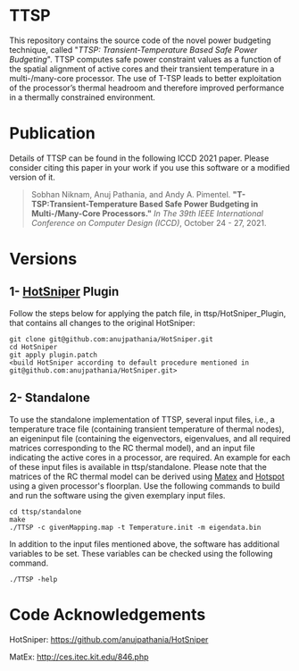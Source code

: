 # TTSP
This repository contains the source code of the novel power budgeting technique, called "*TTSP: Transient-Temperature Based Safe Power Budgeting*". TTSP computes safe power constraint values as a function of the spatial alignment of active cores and their transient temperature in a multi-/many-core processor. The use of T-TSP leads to better exploitation of the processor’s thermal headroom and therefore improved performance in a thermally constrained environment.

# Publication

Details of TTSP can be found in the following ICCD 2021 paper. Please consider citing this paper in your work if you use this software or a modified version of it.

> Sobhan Niknam, Anuj Pathania, and Andy A. Pimentel. **"T-TSP:Transient-Temperature Based Safe Power Budgeting in Multi-/Many-Core Processors."** *In The 39th IEEE International Conference on Computer Design (ICCD)*, October 24 - 27, 2021.

# Versions
## 1- [HotSniper](https://github.com/anujpathania/HotSniper) Plugin
Follow the steps below for applying the patch file, in ttsp/HotSniper_Plugin, that contains all changes to the original HotSniper:
  
    git clone git@github.com:anujpathania/HotSniper.git
    cd HotSniper
    git apply plugin.patch
    <build HotSniper according to default procedure mentioned in git@github.com:anujpathania/HotSniper.git>

## 2- Standalone
To use the standalone implementation of TTSP, several input files, i.e., a temperature trace file (containing transient temperature of thermal nodes), an eigeninput file (containing the eigenvectors, eigenvalues, and all required matrices corresponding to the RC thermal model), and an input file indicating the active cores in a processor, are required. An example for each of these input files is available in ttsp/standalone. Please note that the matrices of the RC thermal model can be derived using [Matex](http://ces.itec.kit.edu/846.php) and [Hotspot](https://github.com/IFTE-EDA/HotSpot) using a given processor's floorplan. Use the following commands to build and run the software using the given exemplary input files. 
  
    cd ttsp/standalone
    make
    ./TTSP -c givenMapping.map -t Temperature.init -m eigendata.bin

In addition to the input files mentioned above, the software has additional variables to be set. These variables can be checked using the following command.

    ./TTSP -help
    
# Code Acknowledgements

  HotSniper: https://github.com/anujpathania/HotSniper
  
  MatEx: http://ces.itec.kit.edu/846.php
